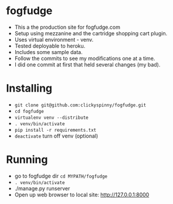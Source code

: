 fogfudge
============

*  This a the production site for fogfudge.com
*  Setup using mezzanine and the cartridge shopping cart plugin.
*  Uses virtual environment - venv.
*  Tested deployable to heroku.
*  Includes some sample data.
*  Follow the commits to see my modifications one at a time.
*  I did one commit at first that held several changes (my bad).

Installing
==========

* `git clone git@github.com:clickyspinny/fogfudge.git`
* `cd fogfudge`
* `virtualenv venv --distribute`
* `. venv/bin/activate`
* `pip install -r requirements.txt`
* `deactivate` turn off venv (optional)

Running
=======
* go to fogfudge dir `cd MYPATH/fogfudge`
* `. venv/bin/activate`
* ./manage.py runserver
* Open up web browser to local site: http://127.0.0.1:8000
